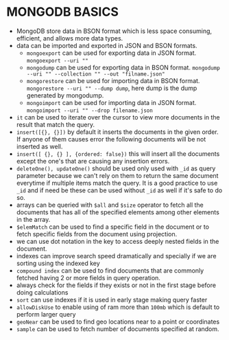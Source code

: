 # MONGODB BASICS

- MongoDB store data in BSON format which is less space consuming, efficient, and allows more data types.
- data can be imported and exported in JSON and BSON formats.
  - `mongoexport` can be used for exporting data in JSON format. `mongoexport --uri ""`
  - `mongodump` can be used for exporting data in BSON format. `mongodump --uri "" --collection "" --out "filname.json"`
  - `mongorestore` can be used for importing data in BSON format. `mongorestore --uri "" --dump dump`, here dump is the dump generated by mongodump.
  - `mongoimport` can be used for importing data in JSON format. `mongoimport --uri "" --drop filename.json`
- `it` can be used to iterate over the cursor to view more documents in the result that match the query.
- `insert([{}, {}])` by default it inserts the documents in the given order. If anyone of them causes error the following documents will be not inserted as well.
- `insert([ {}, {} ], {ordered: false})` this will insert all the documents except the one's that are causing any insertion errors.
- `deleteOne(), updateOne()` should be used only used with `_id` as query parameter because we can't rely on them to return the same document everytime if multiple items match the query. It is a good practice to use `_id` and if need be these can be used without `_id` as well if it's safe to do so.
- arrays can be queried with `$all` and `$size` operator to fetch all the documents that has all of the specified elements among other elements in the array.
- `$elemMatch` can be used to find a specific field in the document or to fetch specific fields from the document using projection.
- we can use dot notation in the key to access deeply nested fields in the document.
- indexes can improve search speed dramatically and specially if we are sorting using the indexed key
- `compound index` can be used to find documents that are commonly fetched having 2 or more fields in query operation.
- always check for the fields if they exists or not in the first stage before doing calculations
- `sort` can use indexes if it is used in early stage making query faster
- `allowDiskUse` to enable using of ram more than `100mb` which is default to perform larger query
- `geoNear` can be used to find geo locations near to a point or coordinates
- `sample` can be used to fetch number of documents specified at random.
